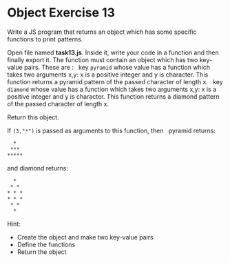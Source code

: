 # Object Exercise 13

Write a JS program that returns an object which has some specific functions to print patterns.

Open file named **task13.js**. Inside it, write your code in a function and then finally export it.
The function must contain an object which has two key-value pairs.
These are :  
key `pyramid` whose value has a function which takes two arguments x,y: x is a positive 
integer and y is character. This function returns a pyramid pattern of the passed character 
of length x.  
key `diamond` whose value has a function which takes two arguments x,y: x is a positive 
integer and y is character. This function returns a diamond pattern of the passed character
 of length x.

Return this object.

If `(3,"*")` is passed as arguments to this function, then  
pyramid returns:

```
  *
 ***
*****
```

and diamond returns:

```
  *
 * *
* * *
* * *
 * *
  *
```

Hint:

- Create the object and make two key-value pairs
- Define the functions
- Return the object
